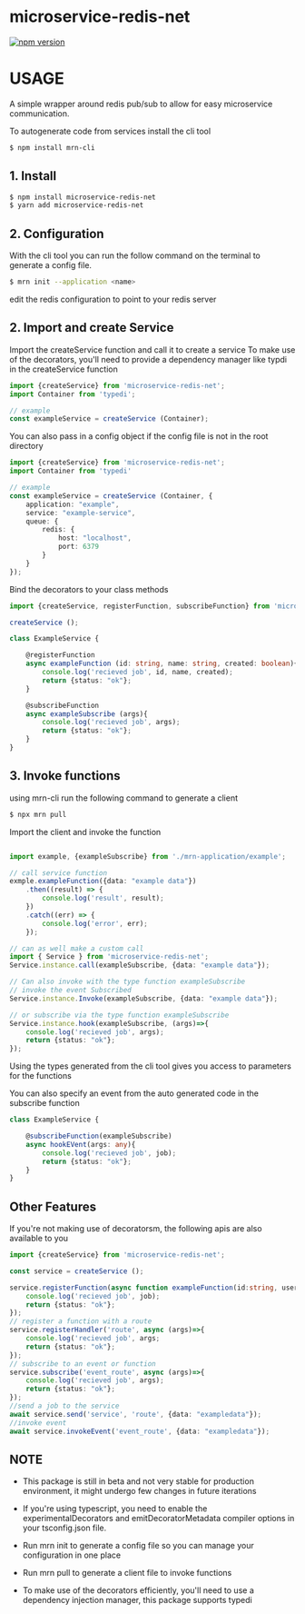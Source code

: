 # microservice-redis-net

[![npm version](https://badge.fury.io/js/microservice-redis-net.svg)](https://www.npmjs.com/package/microservice-redis-net)

# USAGE

A simple wrapper around redis pub/sub to allow for easy microservice communication.

To autogenerate code from services install the cli tool
```bash
$ npm install mrn-cli
```

## 1. Install

```bash
$ npm install microservice-redis-net
$ yarn add microservice-redis-net
```

## 2. Configuration

With the cli tool you can run the follow command on the terminal to generate a config file.
```bash
$ mrn init --application <name>
```
edit the redis configuration to point to your redis server

## 2. Import and create Service

Import the createService function and call it to create a service
To make use of the decorators, you'll need to provide a dependency manager like typdi in the createService function
```typescript
import {createService} from 'microservice-redis-net';
import Container from 'typedi';

// example
const exampleService = createService (Container);
```

You can also pass in a config object if the config file is not in the root directory
```typescript
import {createService} from 'microservice-redis-net';
import Container from 'typedi'

// example
const exampleService = createService (Container, {
    application: "example",
    service: "example-service",
    queue: {
        redis: {
            host: "localhost",
            port: 6379
        }
    }
});
```

Bind the decorators to your class methods
```typescript
import {createService, registerFunction, subscribeFunction} from 'microservice-redis-net';

createService ();

class ExampleService {

    @registerFunction
    async exampleFunction (id: string, name: string, created: boolean){
        console.log('recieved job', id, name, created);
        return {status: "ok"};
    }

    @subscribeFunction
    async exampleSubscribe (args){
        console.log('recieved job', args);
        return {status: "ok"};
    }
}
```

## 3. Invoke functions
 using mrn-cli run the following command to generate a client

```bash
$ npx mrn pull
```

Import the client and invoke the function
```typescript

import example, {exampleSubscribe} from './mrn-application/example';

// call service function
exmple.exampleFunction({data: "example data"})
    .then((result) => {
        console.log('result', result);
    })
    .catch((err) => {
        console.log('error', err);
    });

// can as well make a custom call
import { Service } from 'microservice-redis-net';
Service.instance.call(exampleSubscribe, {data: "example data"});

// Can also invoke with the type function exampleSubscribe
// invoke the event Subscribed
Service.instance.Invoke(exampleSubscribe, {data: "example data"});

// or subscribe via the type function exampleSubscribe
Service.instance.hook(exampleSubscribe, (args)=>{
    console.log('recieved job', args);
    return {status: "ok"};
});
```
Using the types generated from the cli tool gives you access to parameters for the functions

You can also specify an event from the auto generated code in the subscribe function
```typescript
class ExampleService {

    @subscribeFunction(exampleSubscribe)
    async hookEVent(args: any){
        console.log('recieved job', job);
        return {status: "ok"};
    }
}
```


## Other Features
If you're not making use of decoratorsm, the following apis are also available
to you

```typescript
import {createService} from 'microservice-redis-net';

const service = createService ();

service.registerFunction(async function exampleFunction(id:string, user:any)=>{
    console.log('recieved job', job);
    return {status: "ok"};
});
// register a function with a route
service.registerHandler('route', async (args)=>{
    console.log('recieved job', args;
    return {status: "ok"};
});
// subscribe to an event or function
service.subscribe('event_route', async (args)=>{
    console.log('recieved job', args);
    return {status: "ok"};
});
//send a job to the service
await service.send('service', 'route', {data: "exampledata"});
//invoke event
await service.invokeEvent('event_route', {data: "exampledata"});
```

## NOTE
- This package is still in beta and not very stable for production environment, it might undergo few changes in future iterations

- If you're using typescript, you need to enable the experimentalDecorators and emitDecoratorMetadata compiler options in your tsconfig.json file.

- Run mrn init to generate a config file so you can manage your configuration in one place

- Run mrn pull to generate a client file to invoke functions

- To make use of the decorators efficiently, you'll need to use a dependency injection manager, this package supports typedi

